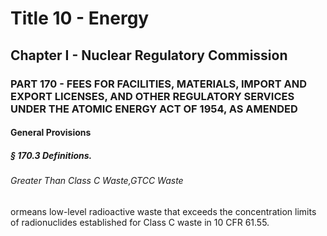 
# Title 10 - Energy
## Chapter I - Nuclear Regulatory Commission
### PART 170 - FEES FOR FACILITIES, MATERIALS, IMPORT AND EXPORT LICENSES, AND OTHER REGULATORY SERVICES UNDER THE ATOMIC ENERGY ACT OF 1954, AS AMENDED
#### General Provisions
##### § 170.3 Definitions.
###### Greater Than Class C Waste,GTCC Waste

ormeans low-level radioactive waste that exceeds the concentration limits of radionuclides established for Class C waste in 10 CFR 61.55.
